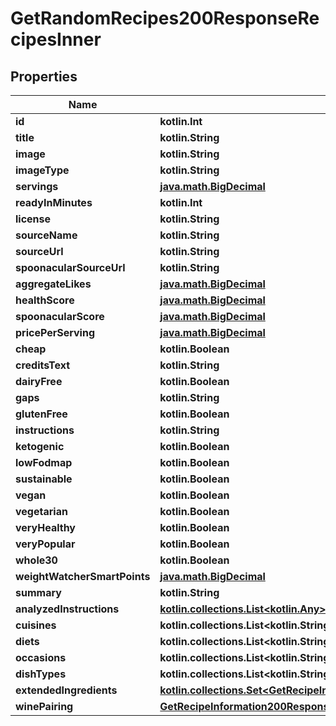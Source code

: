 
# GetRandomRecipes200ResponseRecipesInner

## Properties
| Name | Type | Description | Notes |
| ------------ | ------------- | ------------- | ------------- |
| **id** | **kotlin.Int** |  |  |
| **title** | **kotlin.String** |  |  |
| **image** | **kotlin.String** |  |  |
| **imageType** | **kotlin.String** |  |  |
| **servings** | [**java.math.BigDecimal**](java.math.BigDecimal.md) |  |  |
| **readyInMinutes** | **kotlin.Int** |  |  |
| **license** | **kotlin.String** |  |  |
| **sourceName** | **kotlin.String** |  |  |
| **sourceUrl** | **kotlin.String** |  |  |
| **spoonacularSourceUrl** | **kotlin.String** |  |  |
| **aggregateLikes** | [**java.math.BigDecimal**](java.math.BigDecimal.md) |  |  |
| **healthScore** | [**java.math.BigDecimal**](java.math.BigDecimal.md) |  |  |
| **spoonacularScore** | [**java.math.BigDecimal**](java.math.BigDecimal.md) |  |  |
| **pricePerServing** | [**java.math.BigDecimal**](java.math.BigDecimal.md) |  |  |
| **cheap** | **kotlin.Boolean** |  |  |
| **creditsText** | **kotlin.String** |  |  |
| **dairyFree** | **kotlin.Boolean** |  |  |
| **gaps** | **kotlin.String** |  |  |
| **glutenFree** | **kotlin.Boolean** |  |  |
| **instructions** | **kotlin.String** |  |  |
| **ketogenic** | **kotlin.Boolean** |  |  |
| **lowFodmap** | **kotlin.Boolean** |  |  |
| **sustainable** | **kotlin.Boolean** |  |  |
| **vegan** | **kotlin.Boolean** |  |  |
| **vegetarian** | **kotlin.Boolean** |  |  |
| **veryHealthy** | **kotlin.Boolean** |  |  |
| **veryPopular** | **kotlin.Boolean** |  |  |
| **whole30** | **kotlin.Boolean** |  |  |
| **weightWatcherSmartPoints** | [**java.math.BigDecimal**](java.math.BigDecimal.md) |  |  |
| **summary** | **kotlin.String** |  |  |
| **analyzedInstructions** | [**kotlin.collections.List&lt;kotlin.Any&gt;**](kotlin.Any.md) |  |  [optional] |
| **cuisines** | **kotlin.collections.List&lt;kotlin.String&gt;** |  |  [optional] |
| **diets** | **kotlin.collections.List&lt;kotlin.String&gt;** |  |  [optional] |
| **occasions** | **kotlin.collections.List&lt;kotlin.String&gt;** |  |  [optional] |
| **dishTypes** | **kotlin.collections.List&lt;kotlin.String&gt;** |  |  [optional] |
| **extendedIngredients** | [**kotlin.collections.Set&lt;GetRecipeInformation200ResponseExtendedIngredientsInner&gt;**](GetRecipeInformation200ResponseExtendedIngredientsInner.md) |  |  [optional] |
| **winePairing** | [**GetRecipeInformation200ResponseWinePairing**](GetRecipeInformation200ResponseWinePairing.md) |  |  [optional] |



